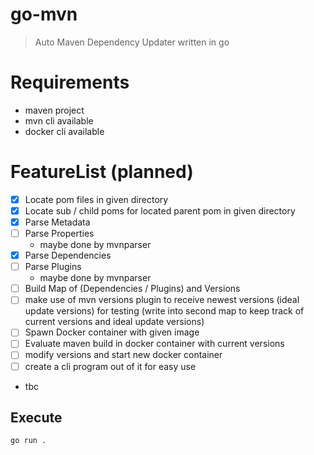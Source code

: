 # go-mvn
> Auto Maven Dependency Updater written in go

# Requirements
- maven project
- mvn cli available
- docker cli available

# FeatureList (planned)
- [X] Locate pom files in given directory
- [X] Locate sub / child poms for located parent pom in given directory
- [X] Parse Metadata
- [ ] Parse Properties
  - maybe done by mvnparser
- [X] Parse Dependencies
- [ ] Parse Plugins
  - maybe done by mvnparser
- [ ] Build Map of (Dependencies / Plugins) and Versions
- [ ] make use of mvn versions plugin to receive newest versions (ideal update versions) for testing
(write into second map to keep track of current versions and ideal update versions)
- [ ] Spawn Docker container with given image
- [ ] Evaluate maven build in docker container with current versions
- [ ] modify versions and start new docker container
- [ ] create a cli program out of it for easy use
- tbc

## Execute

```shell
go run .
```